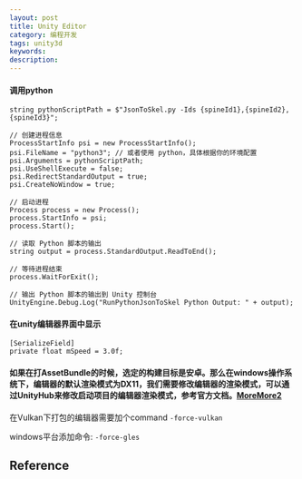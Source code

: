 ```yaml
---
layout: post
title: Unity Editor
category: 编程开发
tags: unity3d
keywords: 
description: 
---
```


#### 调用python

```
string pythonScriptPath = $"JsonToSkel.py -Ids {spineId1},{spineId2},{spineId3}";

// 创建进程信息
ProcessStartInfo psi = new ProcessStartInfo();
psi.FileName = "python3"; // 或者使用 python，具体根据你的环境配置
psi.Arguments = pythonScriptPath;
psi.UseShellExecute = false;
psi.RedirectStandardOutput = true;
psi.CreateNoWindow = true;

// 启动进程
Process process = new Process();
process.StartInfo = psi;
process.Start();

// 读取 Python 脚本的输出
string output = process.StandardOutput.ReadToEnd();

// 等待进程结束
process.WaitForExit();

// 输出 Python 脚本的输出到 Unity 控制台
UnityEngine.Debug.Log("RunPythonJsonToSkel Python Output: " + output);
```

#### 在unity编辑器界面中显示

```
[SerializeField]
private float mSpeed = 3.0f;
```

#### 如果在打AssetBundle的时候，选定的构建目标是安卓。那么在windows操作系统下，编辑器的默认渲染模式为DX11，我们需要修改编辑器的渲染模式，可以通过UnityHub来修改启动项目的编辑器渲染模式，参考官方文档。[More](https://docs.unity3d.com/Manual/EditorCommandLineArguments.html)[More2](https://www.yooasset.com/docs/FAQ)

在Vulkan下打包的编辑器需要加个command `-force-vulkan`

windows平台添加命令: `-force-gles`

## Reference

